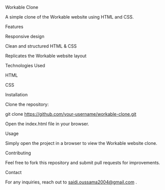 Workable Clone

A simple clone of the Workable website using HTML and CSS.

Features

Responsive design

Clean and structured HTML & CSS

Replicates the Workable website layout

Technologies Used

HTML

CSS

Installation

Clone the repository:

git clone https://github.com/your-username/workable-clone.git

Open the index.html file in your browser.

Usage

Simply open the project in a browser to view the Workable website clone.

Contributing

Feel free to fork this repository and submit pull requests for improvements.

Contact

For any inquiries, reach out to saidi.oussama2004@gmail.com .


